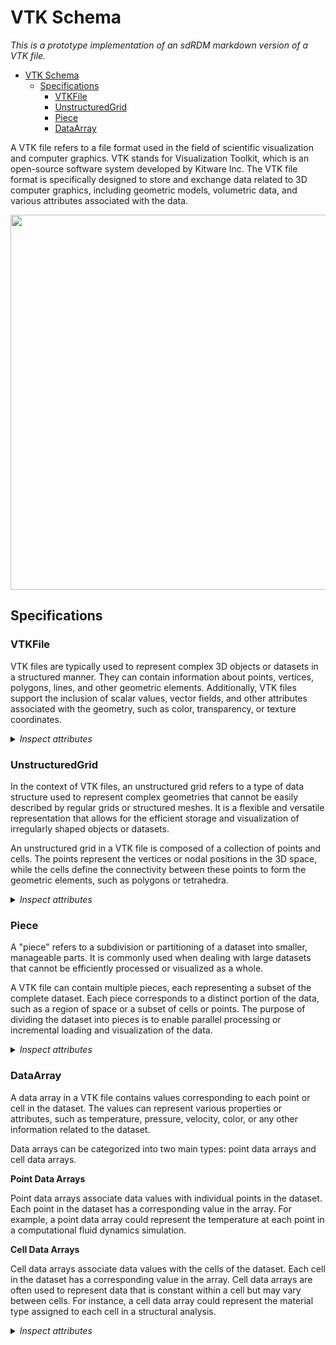 # VTK Schema

*This is a prototype implementation of an sdRDM markdown version of a VTK file.*

- [VTK Schema](#vtk-schema)
  - [Specifications](#specifications)
    - [VTKFile](#vtkfile)
    - [UnstructuredGrid](#unstructuredgrid)
    - [Piece](#piece)
    - [DataArray](#dataarray)


A VTK file refers to a file format used in the field of scientific visualization and computer graphics. VTK stands for Visualization Toolkit, which is an open-source software system developed by Kitware Inc. The VTK file format is specifically designed to store and exchange data related to 3D computer graphics, including geometric models, volumetric data, and various attributes associated with the data.

<p align="center">
  <img width="600" src="https://raw.githubusercontent.com/mrklein/matveichev.blogspot.com/master/Cylinder/colors/Ux-Gamma-2.png">
</p>



## Specifications

### VTKFile

VTK files are typically used to represent complex 3D objects or datasets in a structured manner. They can contain information about points, vertices, polygons, lines, and other geometric elements. Additionally, VTK files support the inclusion of scalar values, vector fields, and other attributes associated with the geometry, such as color, transparency, or texture coordinates.

<details>
  <summary><i>Inspect attributes</i></summary>

- type
  - Type: string
  - Description: Type of the VTK file
  - XML: @type
- version
  - Type: string
  - Description: Version of the VTK file
  - XML: @version
- byte_order
  - Type: string
  - Description: Byte order of the file
  - XML: @byte_order
- unstructured_grid
  - Type: UnstructuredGrid
  - Description: Contains specifications and data of an unstructured grid

</details>

### UnstructuredGrid

In the context of VTK files, an unstructured grid refers to a type of data structure used to represent complex geometries that cannot be easily described by regular grids or structured meshes. It is a flexible and versatile representation that allows for the efficient storage and visualization of irregularly shaped objects or datasets.

An unstructured grid in a VTK file is composed of a collection of points and cells. The points represent the vertices or nodal positions in the 3D space, while the cells define the connectivity between these points to form the geometric elements, such as polygons or tetrahedra.

<details>
    <summary><i>Inspect attributes</i></summary>

- piece
  - Type: Piece
  - Description: Piece of an unstructured grid

</details>

### Piece

A "piece" refers to a subdivision or partitioning of a dataset into smaller, manageable parts. It is commonly used when dealing with large datasets that cannot be efficiently processed or visualized as a whole.

A VTK file can contain multiple pieces, each representing a subset of the complete dataset. Each piece corresponds to a distinct portion of the data, such as a region of space or a subset of cells or points. The purpose of dividing the dataset into pieces is to enable parallel processing or incremental loading and visualization of the data.

<details>
    <summary><i>Inspect attributes</i></summary>

- number_of_points
  - Type: int
  - Description: Number of points within this piece
  - XML: @NumberOfPoints
- number_of_cells
  - Type: int
  - Description: Number of cells within this piece
  - XML: @NumberOfCells
- points
  - Type: DataArray
  - Description: Array of points present in this piece
  - Multiple: True
  - XML: Points
- point_data
  - Type: DataArray
  - Description: Data associated to the points
  - Multiple: True
  - XML: PointData
- cells
  - Type: DataArray
  - Description: Array of cells present in this piece
  - Multiple: True
  - XML: Cells
- cell_data
  - Type: DataArray
  - Description: Data associated to the cells
  - Multiple: True
  - XML: CellData

</details>

### DataArray

A data array in a VTK file contains values corresponding to each point or cell in the dataset. The values can represent various properties or attributes, such as temperature, pressure, velocity, color, or any other information related to the dataset.

Data arrays can be categorized into two main types: point data arrays and cell data arrays.

**Point Data Arrays**

Point data arrays associate data values with individual points in the dataset. Each point in the dataset has a corresponding value in the array. For example, a point data array could represent the temperature at each point in a computational fluid dynamics simulation.

**Cell Data Arrays**

Cell data arrays associate data values with the cells of the dataset. Each cell in the dataset has a corresponding value in the array. Cell data arrays are often used to represent data that is constant within a cell but may vary between cells. For instance, a cell data array could represent the material type assigned to each cell in a structural analysis.

<details>
    <summary><i>Inspect attributes</i></summary>

- type
  - Type: string
  - Description: Data type of the data array.
  - XML: @type
- name
  - Type: string
  - Description: name of the data array.
  - XML: @Name
- format
  - Type: string
  - Description: Format of the given data
  - XML: @format
- number_of_components
  - Type: string
  - Description: Number of components within this DataArray
  - XML: @NumberOfComponents

</details>
